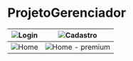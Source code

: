  # ProjetoGerenciador

![Login](https://github.com/Paivaas/ProjetoGerenciador/assets/123731976/10fcb790-990d-477f-ac98-c52d2fef52b8) | ![Cadastro](https://github.com/Paivaas/ProjetoGerenciador/assets/123731976/818b4be6-24d4-459e-94f2-7836912bea0c)
------|-------
![Home](https://github.com/Paivaas/ProjetoGerenciador/assets/123731976/f5f4a04d-dc77-4be3-8fa9-c2957006a0b0) | ![Home - premium](https://github.com/Paivaas/ProjetoGerenciador/assets/123731976/6e18756e-ea73-42e7-abe8-bfac5cffcb36)

